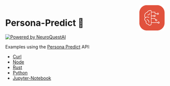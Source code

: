 <img src="https://raw.githubusercontent.com/NeuroQuestAi/neuroquestai.github.io/main/brand/logo/neuroquest-orange-logo.png" align="right" width="80" height="80"/>

# Persona-Predict 🚀

[![Powered by NeuroQuestAI](https://img.shields.io/badge/powered%20by-NeuroQuestAI-orange.svg?style=flat&colorA=E1523D&colorB=007D8A)](
https://neuroquest.ai)

Examples using the [Persona Predict](https://docs.neuroquest.ai/persona-predict/) API:

  - [Curl](products/persona-predict/curl)
  - [Node](products/persona-predict/node)
  - [Rust](products/persona-predict/rust)
  - [Python](products/persona-predict/rust)
  - [Jupyter-Notebook](products/persona-predict/notebooks)
